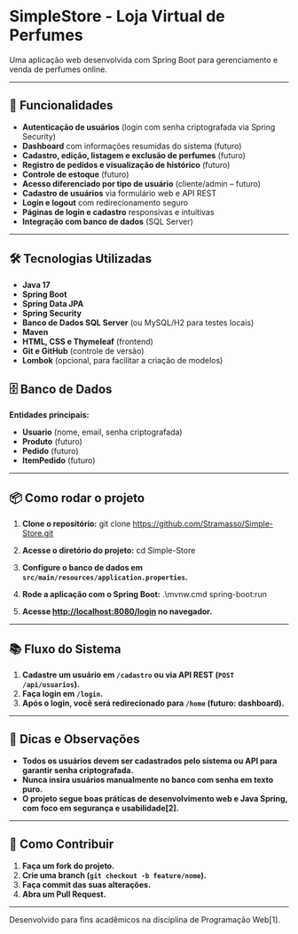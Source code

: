 # SimpleStore - Loja Virtual de Perfumes

Uma aplicação web desenvolvida com Spring Boot para gerenciamento e venda de perfumes online.

---

## 🚀 Funcionalidades

- **Autenticação de usuários** (login com senha criptografada via Spring Security)
- **Dashboard** com informações resumidas do sistema (futuro)
- **Cadastro, edição, listagem e exclusão de perfumes** (futuro)
- **Registro de pedidos e visualização de histórico** (futuro)
- **Controle de estoque** (futuro)
- **Acesso diferenciado por tipo de usuário** (cliente/admin – futuro)
- **Cadastro de usuários** via formulário web e API REST
- **Login e logout** com redirecionamento seguro
- **Páginas de login e cadastro** responsivas e intuitivas
- **Integração com banco de dados** (SQL Server)

---

## 🛠️ Tecnologias Utilizadas

- **Java 17**
- **Spring Boot**
- **Spring Data JPA**
- **Spring Security**
- **Banco de Dados SQL Server** (ou MySQL/H2 para testes locais)
- **Maven**
- **HTML, CSS e Thymeleaf** (frontend)
- **Git e GitHub** (controle de versão)
- **Lombok** (opcional, para facilitar a criação de modelos)

## 🗄️ Banco de Dados

**Entidades principais:**
- **Usuario** (nome, email, senha criptografada)
- **Produto** (futuro)
- **Pedido** (futuro)
- **ItemPedido** (futuro)

---

## 📦 Como rodar o projeto

1. **Clone o repositório:**
git clone https://github.com/Stramasso/Simple-Store.git

2. **Acesse o diretório do projeto:**
cd Simple-Store


3. **Configure o banco de dados em `src/main/resources/application.properties`.**

4. **Rode a aplicação com o Spring Boot:**
.\mvnw.cmd spring-boot:run

5. **Acesse [http://localhost:8080/login](http://localhost:8080/login) no navegador.**

---

## 📚 Fluxo do Sistema

1. **Cadastre um usuário em `/cadastro` ou via API REST (`POST /api/usuarios`).**
2. **Faça login em `/login`.**
3. **Após o login, você será redirecionado para `/home` (futuro: dashboard).**

---

## 📌 Dicas e Observações

- **Todos os usuários devem ser cadastrados pelo sistema ou API para garantir senha criptografada.**
- **Nunca insira usuários manualmente no banco com senha em texto puro.**
- **O projeto segue boas práticas de desenvolvimento web e Java Spring, com foco em segurança e usabilidade[2].**

---

## 🤝 Como Contribuir

1. **Faça um fork do projeto.**
2. **Crie uma branch (`git checkout -b feature/nome`).**
3. **Faça commit das suas alterações.**
4. **Abra um Pull Request.**

---

Desenvolvido para fins acadêmicos na disciplina de Programação Web[1].

